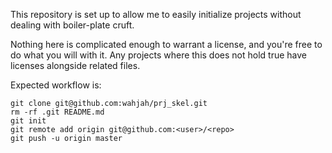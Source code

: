 This repository is set up to allow me to easily initialize projects without dealing with boiler-plate cruft.

Nothing here is complicated enough to warrant a license, and you're free to do what you will with it. Any projects where this does not hold true have licenses alongside related files.

Expected workflow is:

    git clone git@github.com:wahjah/prj_skel.git
    rm -rf .git README.md
    git init
    git remote add origin git@github.com:<user>/<repo>
    git push -u origin master
